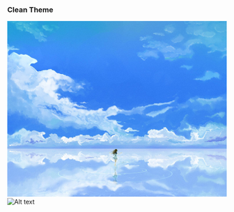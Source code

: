 ### Clean Theme
![image](https://github.com/ourchestnuts/ourchestnuts.github.io/blob/master/css/favicon.ico)
![Alt text](screen.png)

